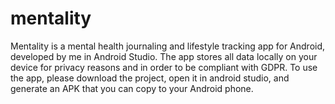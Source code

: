 # mentality
Mentality is a mental health journaling and lifestyle tracking app for Android, developed by me in Android Studio. 
The app stores all data locally on your device for privacy reasons and in order to be compliant with GDPR. 
To use the app, please download the project, open it in android studio, and generate an APK that you can copy to your Android phone.

